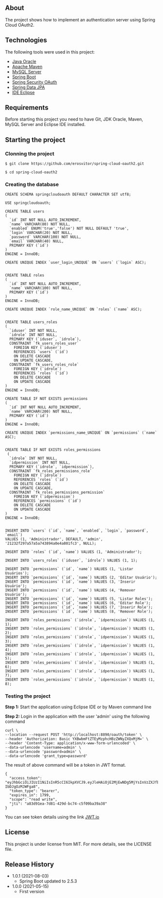 ## About
The project shows how to implement an authentication server using Spring Cloud OAuth2.

## Technologies
The following tools were used in this project:

* [Java Oracle](https://www.oracle.com/java/)
* [Apache Maven](https://maven.apache.org/)
* [MySQL Server](https://www.mysql.com/)
* [Spring Boot](https://spring.io/projects/spring-boot)
* [Spring Security OAuth](https://spring.io/projects/spring-security-oauth)
* [Spring Data JPA](https://spring.io/projects/spring-data-jpa)
* [IDE Eclipse](https://www.eclipse.org/)

## Requirements
Before starting this project you need to have Git, JDK Oracle, Maven, MySQL Server and Eclipse IDE installed.

## Starting the project

### Clonning the project
```
$ git clone https://github.com/erosvitor/spring-cloud-oauth2.git

$ cd spring-cloud-oauth2
```

### Creating the database
```
CREATE SCHEMA springcloudoauth DEFAULT CHARACTER SET utf8;

USE springcloudoauth;

CREATE TABLE users
(
  `id` INT NOT NULL AUTO_INCREMENT,
  `name` VARCHAR(80) NOT NULL,
  `enabled` ENUM('true','false') NOT NULL DEFAULT 'true',
  `login` VARCHAR(20) NOT NULL,
  `password` VARCHAR(100) NOT NULL,
  `email` VARCHAR(40) NULL,
  PRIMARY KEY (`id`)
)
ENGINE = InnoDB;

CREATE UNIQUE INDEX `user_login_UNIQUE` ON `users` (`login` ASC);


CREATE TABLE roles
(
  `id` INT NOT NULL AUTO_INCREMENT,
  `name` VARCHAR(100) NOT NULL,
  PRIMARY KEY (`id`)
)
ENGINE = InnoDB;

CREATE UNIQUE INDEX `role_name_UNIQUE` ON `roles` (`name` ASC);


CREATE TABLE users_roles
(
  `iduser` INT NOT NULL,
  `idrole` INT NOT NULL,
  PRIMARY KEY (`iduser`, `idrole`),
  CONSTRAINT `fk_users_roles_user`
    FOREIGN KEY (`iduser`)
    REFERENCES `users` (`id`)
    ON DELETE CASCADE
    ON UPDATE CASCADE,
  CONSTRAINT `fk_users_roles_role`
    FOREIGN KEY (`idrole`)
    REFERENCES `roles` (`id`)
    ON DELETE CASCADE
    ON UPDATE CASCADE
)
ENGINE = InnoDB;

CREATE TABLE IF NOT EXISTS permissions
(
  `id` INT NOT NULL AUTO_INCREMENT,
  `name` VARCHAR(200) NOT NULL,
  PRIMARY KEY (`id`)
)
ENGINE = InnoDB;

CREATE UNIQUE INDEX `permissions_name_UNIQUE` ON `permissions` (`name` ASC);


CREATE TABLE IF NOT EXISTS roles_permissions
 (
  `idrole` INT NOT NULL,
  `idpermission` INT NOT NULL,
  PRIMARY KEY (`idrole`, `idpermission`),
  CONSTRAINT `fk_roles_permissions_role`
    FOREIGN KEY (`idrole`)
    REFERENCES `roles` (`id`)
    ON DELETE CASCADE
    ON UPDATE CASCADE,
  CONSTRAINT `fk_roles_permissions_permission`
    FOREIGN KEY (`idpermission`)
    REFERENCES `permissions` (`id`)
    ON DELETE CASCADE
    ON UPDATE CASCADE
)
ENGINE = InnoDB;


INSERT INTO `users` (`id`, `name`, `enabled`, `login`, `password`, `email`)
VALUES (1, 'Administrador', DEFAULT, 'admin', '21232f297a57a5a743894a0e4a801fc3', NULL);

INSERT INTO `roles` (`id`, `name`) VALUES (1, 'Administrador');

INSERT INTO `users_roles` (`iduser`, `idrole`) VALUES (1, 1);

INSERT INTO `permissions` (`id`, `name`) VALUES (1, 'Listar Usuários');
INSERT INTO `permissions` (`id`, `name`) VALUES (2, 'Editar Usuário');
INSERT INTO `permissions` (`id`, `name`) VALUES (3, 'Inserir Usuário');
INSERT INTO `permissions` (`id`, `name`) VALUES (4, 'Remover Usuário');
INSERT INTO `permissions` (`id`, `name`) VALUES (5, 'Listar Roles');
INSERT INTO `permissions` (`id`, `name`) VALUES (6, 'Editar Role');
INSERT INTO `permissions` (`id`, `name`) VALUES (7, 'Inserir Role');
INSERT INTO `permissions` (`id`, `name`) VALUES (8, 'Remover Role');

INSERT INTO `roles_permissions` (`idrole`, `idpermission`) VALUES (1, 1);
INSERT INTO `roles_permissions` (`idrole`, `idpermission`) VALUES (1, 2);
INSERT INTO `roles_permissions` (`idrole`, `idpermission`) VALUES (1, 3);
INSERT INTO `roles_permissions` (`idrole`, `idpermission`) VALUES (1, 4);
INSERT INTO `roles_permissions` (`idrole`, `idpermission`) VALUES (1, 5);
INSERT INTO `roles_permissions` (`idrole`, `idpermission`) VALUES (1, 6);
INSERT INTO `roles_permissions` (`idrole`, `idpermission`) VALUES (1, 7);
INSERT INTO `roles_permissions` (`idrole`, `idpermission`) VALUES (1, 8);
```

### Testing the project
**Step 1:** Start the application using Eclipse IDE or by Maven command line

**Step 2:** Login in the application with the user 'admin' using the following command

```
curl \
--location --request POST 'http://localhost:8890/oauth/token' \
--header 'Authorization: Basic YXBwbmFtZTEyMzphcHBzZWNyZXQxMjM=' \
--header 'Content-Type: application/x-www-form-urlencoded' \
--data-urlencode 'username=admin' \
--data-urlencode 'password=admin' \
--data-urlencode 'grant_type=password'
```

The result of above command will be a token in JWT format.

```
{
  "access_token": "eyJhbGciOiJIUzI1NiIsInR5cCI6IkpXVCJ9.eyJleHAiOjE2MjEwNDg5MjYsInVzZXJfbmFtZSI6ImFkbWluIiwiYXV0aG9yaXRpZXMiOlsiUk9MRV9BZG1pbmlzdHJhZG9yIl0sImp0aSI6ImE4M2Q5MWVhLTdkODEtNDI5ZC1iYzc0LWM1ZjA5YmEzOWEzOCIsImNsaWVudF9pZCI6ImFwcG5hbWUxMjMiLCJzY29wZSI6WyJyZWFkIiwid3JpdGUiXX0.HZc4BWuH7hVRiEDZjIWWu6tekD7t-IbDJgOzMJWFga8",
  "token_type": "bearer",
  "expires_in": 1799,
  "scope": "read write",
  "jti": "a83d91ea-7d81-429d-bc74-c5f09ba39a38"
}
```

You can see token details using the link [JWT.io](https://jwt.io/)

## License
This project is under license from MIT. For more details, see the LICENSE file.

## Release History
* 1.0.1 (2021-08-03)
    * Spring Boot updated to 2.5.3
* 1.0.0 (2021-05-15)
    * First version
